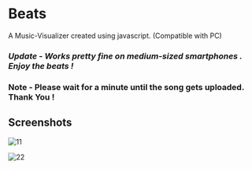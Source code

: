 # Beats

A Music-Visualizer created using javascript. (Compatible with PC)


### *Update* - *Works pretty fine on medium-sized smartphones . Enjoy the beats !*

### Note - Please wait for a minute until the song gets uploaded. Thank You !


## Screenshots


![11](https://user-images.githubusercontent.com/31897425/31650906-115c055a-b337-11e7-906f-eb5f1732c42b.png)


![22](https://user-images.githubusercontent.com/31897425/31650908-11883ba2-b337-11e7-8508-3f8aa5153ddd.png)

